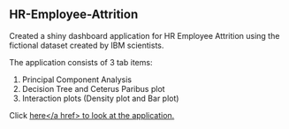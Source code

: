 ## HR-Employee-Attrition

Created a shiny dashboard application for HR Employee Attrition using the fictional dataset created by IBM scientists. 

The application consists of 3 tab items:

1. Principal Component Analysis
2. Decision Tree and Ceterus Paribus plot
3. Interaction plots (Density plot and Bar plot)

Click <a href = "https://neilbhutada.shinyapps.io/AttritionAnalysis/">here</a href> to look at the application.
